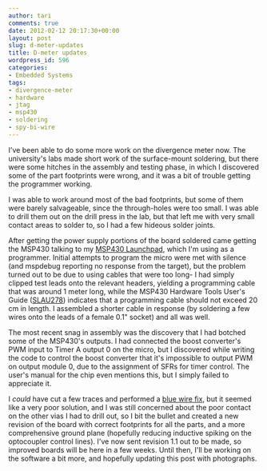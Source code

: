 ```yaml
---
author: tari
comments: true
date: 2012-02-12 20:17:30+00:00
layout: post
slug: d-meter-updates
title: D-meter updates
wordpress_id: 596
categories:
- Embedded Systems
tags:
- divergence-meter
- hardware
- jtag
- msp430
- soldering
- spy-bi-wire
---
```


I've been able to do some more work on the divergence meter now.  The
university's labs made short work of the surface-mount soldering, but there were
some hitches in the assembly and testing phase, in which I discovered some of
the part footprints were wrong, and it was a bit of trouble getting the
programmer working.

I was able to work around most of the bad footprints, but some of them were
barely salvageable, since the through-holes were too small.  I was able to drill
them out on the drill press in the lab, but that left me with very small contact
areas to solder to, so I had a few hideous solder joints.

After getting the power supply portions of the board soldered came getting the
MSP430 talking to my [MSP430
Launchpad](http://www.ti.com/ww/en/launchpad/launchpad.html?DCMP=mcu-launchpad&HQS=launchpad),
which I'm using as a programmer.  Initial attempts to program the micro were met
with silence (and mspdebug reporting no response from the target), but the
problem turned out to be due to using cables that were too long- I had simply
clipped test leads onto the relevant headers, yielding a programming cable that
was around 1 meter long, while the MSP430 Hardware Tools User's Guide
([SLAU278](http://www.ti.com/lit/ug/slau278h/slau278h.pdf)) indicates that a
programming cable should not exceed 20 cm in length.   I assembled a shorter
cable in response (by soldering a few wires onto the leads of a female 0.1"
socket) and all was well.

The most recent snag in assembly was the discovery that I had botched some of
the MSP430's outputs.  I had connected the boost converter's PWM input to Timer
A output 0 on the micro, but I discovered while writing the code to control the
boost converter that it's impossible to output PWM on output module 0, due to
the assignment of SFRs for timer control.  The user's manual for the chip even
mentions this, but I simply failed to appreciate it.

I _could_ have cut a few traces and performed a [blue wire
fix](http://catb.org/jargon/html/B/blue-wire.html), but it seemed like a very
poor solution, and I was still concerned about the poor contact on the other
vias I had to drill out, so I bit the bullet and created a new revision of the
board with correct footprints for all the parts, and a more comprehensive ground
plane (hopefully reducing inductive spiking on the optocoupler control lines).
I've now sent revision 1.1 out to be made, so improved boards will be here in a
few weeks.  Until then, I'll be working on the software a bit more, and
hopefully updating this post with photographs.
